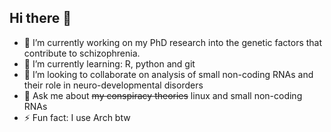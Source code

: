 ## Hi there 👋

<!--
**student-cd/student-cd** is a ✨ _special_ ✨ repository because its `README.md` (this file) appears on your GitHub profile.

Here are some ideas to get you started:
-->
- 🔭 I’m currently working on my PhD research into the genetic factors that contribute to schizophrenia. 
- 🌱 I’m currently learning: R, python and git
- 👯 I’m looking to collaborate on analysis of small non-coding RNAs and their role in neuro-developmental disorders
- 💬 Ask me about ~~my conspiracy theories~~ linux and small non-coding RNAs
- ⚡ Fun fact: I use Arch btw

